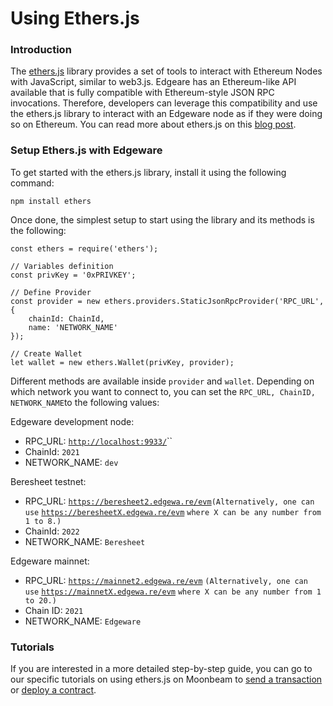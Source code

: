 # Using Ethers.js

### Introduction <a id="introduction"></a>

The [ethers.js](https://docs.ethers.io/) library provides a set of tools to interact with Ethereum Nodes with JavaScript, similar to web3.js. Edgeare has an Ethereum-like API available that is fully compatible with Ethereum-style JSON RPC invocations. Therefore, developers can leverage this compatibility and use the ethers.js library to interact with an Edgeware node as if they were doing so on Ethereum. You can read more about ethers.js on this [blog post](https://medium.com/l4-media/announcing-ethers-js-a-web3-alternative-6f134fdd06f3).

### Setup Ethers.js with Edgeware <a id="setup-ethersjs-with-moonbeam"></a>

To get started with the ethers.js library, install it using the following command:

```text
npm install ethers
```

Once done, the simplest setup to start using the library and its methods is the following:

```text
const ethers = require('ethers');

// Variables definition
const privKey = '0xPRIVKEY';

// Define Provider
const provider = new ethers.providers.StaticJsonRpcProvider('RPC_URL', {
    chainId: ChainId,
    name: 'NETWORK_NAME'
});

// Create Wallet
let wallet = new ethers.Wallet(privKey, provider);
```

Different methods are available inside `provider` and `wallet`. Depending on which network you want to connect to, you can set the `RPC_URL, ChainID, NETWORK_NAME`to the following values:

Edgeware development node:

* RPC\_URL:  [`http://localhost:9933/`](http://localhost:9933/)\`\`
* ChainId: `2021`
* NETWORK\_NAME: `dev`

Beresheet testnet:

* RPC\_URL:  [`https://beresheet2.edgewa.re/evm`](https://beresheet2.edgewa.re/evm)`(Alternatively, one can use` [`https://beresheetX.edgewa.re/evm`](https://beresheetX.edgewa.re/evm) `where X can be any number from 1 to 8.)`
* ChainId: `2022`
* NETWORK\_NAME: `Beresheet`

Edgeware mainnet:

* RPC\_URL: [`https://mainnet2.edgewa.re/evm`](https://mainnet2.edgewa.re/evm) `(Alternatively, one can use` [`https://mainnetX.edgewa.re/evm`](https://mainnetX.edgewa.re/evm) `where X can be any number from 1 to 20.)`
* Chain ID: `2021`
* NETWORK\_NAME: `Edgeware`

### Tutorials <a id="tutorials"></a>

If you are interested in a more detailed step-by-step guide, you can go to our specific tutorials on using ethers.js on Moonbeam to [send a transaction](https://docs.moonbeam.network/builders/interact/eth-libraries/send-transaction/) or [deploy a contract](https://docs.moonbeam.network/builders/interact/eth-libraries/deploy-contract/).

